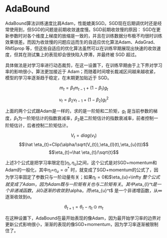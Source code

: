 # AdaBound

AdaBound算法训练速度比肩Adam，性能媲美SGD。SGD现在后期调优时还是经常使用到，但SGD的问题是前期收敛速度慢。SGD前期收敛慢的原因： SGD在更新参数时对各个维度上梯度的放缩是一致的，并且在训练数据分布极不均很时训练效果很差。而因为收敛慢的问题应运而生的自适应优化算法Adam、AdaGrad、RMSprop 等，但这些自适应的优化算法虽然可以在训练早期展现出快速的收敛速度，但其在测试集上的表现却会很快陷入停滞，并最终被 SGD 超过。

具体做法是对学习率进行动态裁剪，在这一设置下，在训练早期由于上下界对学习率的影响很小，算法更加接近于 Adam；而随着时间增长裁减区间越来越收紧，模型的学习率逐渐趋于稳定，在末期更加贴近于 SGD。

$$m_{t}=\beta_{1}m_{t-1}+(1-\beta_{1})g_{t}$$

$$v_{t}=\beta_{2}v_{t-1}+(1-\beta_{2})g_{t}^2$$

上面的两个公式跟Adam是一样的，求的是一阶矩和二阶矩，$g_{t}$
是当前参数的梯度，$\beta_{1}$为一阶矩估计的指数衰减率，$\beta_{2}$是二阶矩估计的指数衰减率，前者控制一阶矩估计，后者控制二阶矩估计。

$$V_{t}=diag(v_{t})$$
$$\hat \eta_{t}=Clip(\alpha/\sqrt(V_{t}),\eta_{l}(t),\eta_{u}(t))$$
$$\eta_{t}=\hat \eta_{t}/\sqrt{t}$$

上述3个公式是把学习率限定在$[\eta_{l},\eta_{u}]$之间，这个公式是对SGD+momentum和Adam的一般化，其中$\eta_{l}$=$\eta_{u}=\alpha^*$ 时，就变成了SGD+momentum的公式了，因为学习率固定了参数只与一阶动量有关；如果$\eta_{l}=0$和$\eta_{u}=\infty $整个公式就变成了Adam，因为Adam既与一阶矩有关也与二阶矩有关。其中$\eta_{l}^t$是一个非递减函数，从0逐渐的收敛到$\alpha$，而$\eta_{u}^t$ 是一个非递增函数，从$\infty$逐渐收敛到$\alpha$。

$$\theta_{t+1}=\theta_{t}-\eta_{t} \odot m_{t}$$

在这种设置下，AdaBound在最开始表现的像Adam，因为最开始学习率的边界对更新公式影响很小，渐渐的表现的像SGD+momentum，因为学习率逐渐被限制住了。
